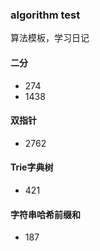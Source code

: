 ### algorithm test
算法模板，学习日记
#### 二分
- 274
- 1438
#### 双指针
- 2762

#### Trie字典树
 - 421
#### 字符串哈希前缀和
 - 187
